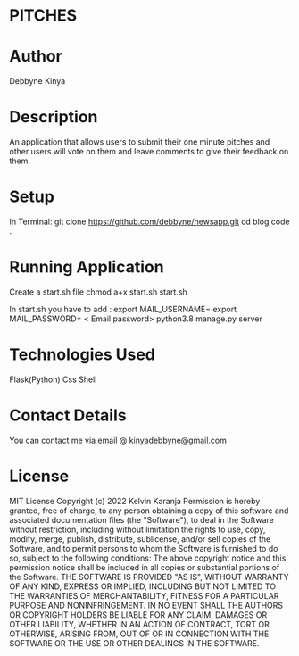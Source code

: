 # PITCHES

# Author
Debbyne Kinya

# Description
An application that allows users to submit their one minute pitches and other users will vote on them and leave comments to give their feedback on them.

# Setup
In Terminal:
git clone https://github.com/debbyne/newsapp.git
 cd blog
 code .
 
# Running Application
 Create a start.sh file
chmod a+x start.sh
start.sh


 In start.sh you have to add :
 export MAIL_USERNAME=<Your email>
export MAIL_PASSWORD= < Email password>
python3.8 manage.py server

# Technologies Used
Flask(Python)
Css
Shell

# Contact Details
You can contact me via email @ kinyadebbyne@gmail.com

# License
MIT License Copyright (c) 2022 Kelvin Karanja Permission is hereby granted, free of charge, to any person obtaining a copy of this software and associated documentation files (the "Software"), to deal in the Software without restriction, including without limitation the rights to use, copy, modify, merge, publish, distribute, sublicense, and/or sell copies of the Software, and to permit persons to whom the Software is furnished to do so, subject to the following conditions: The above copyright notice and this permission notice shall be included in all copies or substantial portions of the Software. THE SOFTWARE IS PROVIDED "AS IS", WITHOUT WARRANTY OF ANY KIND, EXPRESS OR IMPLIED, INCLUDING BUT NOT LIMITED TO THE WARRANTIES OF MERCHANTABILITY, FITNESS FOR A PARTICULAR PURPOSE AND NONINFRINGEMENT. IN NO EVENT SHALL THE AUTHORS OR COPYRIGHT HOLDERS BE LIABLE FOR ANY CLAIM, DAMAGES OR OTHER LIABILITY, WHETHER IN AN ACTION OF CONTRACT, TORT OR OTHERWISE, ARISING FROM, OUT OF OR IN CONNECTION WITH THE SOFTWARE OR THE USE OR OTHER DEALINGS IN THE SOFTWARE.